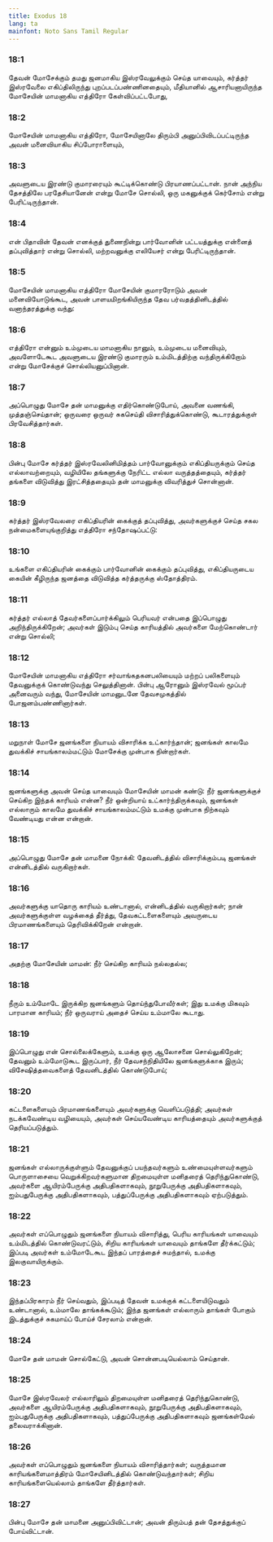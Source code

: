 ```yaml
---
title: Exodus 18
lang: ta
mainfont: Noto Sans Tamil Regular
---
```


###  18:1

தேவன் மோசேக்கும் தமது ஜனமாகிய இஸ்ரவேலுக்கும் செய்த யாவையும், கர்த்தர் இஸ்ரவேலை எகிப்திலிருந்து புறப்படப்பண்ணினதையும், மீதியானில் ஆசாரியனாயிருந்த மோசேயின் மாமனாகிய எத்திரோ கேள்விப்பட்டபோது,

###  18:2

மோசேயின் மாமனாகிய எத்திரோ, மோசேயினாலே திரும்பி அனுப்பிவிடப்பட்டிருந்த அவன் மனைவியாகிய சிப்போராளையும்,

###  18:3

அவளுடைய இரண்டு குமாரரையும் கூட்டிக்கொண்டு பிரயாணப்பட்டான். நான் அந்நிய தேசத்திலே பரதேசியானேன் என்று மோசே சொல்லி, ஒரு மகனுக்குக் கெர்சோம் என்று பேரிட்டிருந்தான்.

###  18:4

என் பிதாவின் தேவன் எனக்குத் துணைநின்று பார்வோனின் பட்டயத்துக்கு என்னைத் தப்புவித்தார் என்று சொல்லி, மற்றவனுக்கு எலியேசர் என்று பேரிட்டிருந்தான்.

###  18:5

மோசேயின் மாமனாகிய எத்திரோ மோசேயின் குமாரரோடும் அவன் மனைவியோடுங்கூட, அவன் பாளயமிறங்கியிருந்த தேவ பர்வதத்தினிடத்தில் வனாந்தரத்துக்கு வந்து:

###  18:6

எத்திரோ என்னும் உம்முடைய மாமனாகிய நானும், உம்முடைய மனைவியும், அவளோடேகூட அவளுடைய இரண்டு குமாரரும் உம்மிடத்திற்கு வந்திருக்கிறோம் என்று மோசேக்குச் சொல்லியனுப்பினான்.

###  18:7

அப்பொழுது மோசே தன் மாமனுக்கு எதிர்கொண்டுபோய், அவனை வணங்கி, முத்தஞ்செய்தான்; ஒருவரை ஒருவர் சுகசெய்தி விசாரித்துக்கொண்டு, கூடாரத்துக்குள் பிரவேசித்தார்கள்.

###  18:8

பின்பு மோசே கர்த்தர் இஸ்ரவேலினிமித்தம் பார்வோனுக்கும் எகிப்தியருக்கும் செய்த எல்லாவற்றையும், வழியிலே தங்களுக்கு நேரிட்ட எல்லா வருத்தத்தையும், கர்த்தர் தங்களை விடுவித்து இரட்சித்ததையும் தன் மாமனுக்கு விவரித்துச் சொன்னான்.

###  18:9

கர்த்தர் இஸ்ரவேலரை எகிப்தியரின் கைக்குத் தப்புவித்து, அவர்களுக்குச் செய்த சகல நன்மைகளையுங்குறித்து எத்திரோ சந்தோஷப்பட்டு:

###  18:10

உங்களை எகிப்தியரின் கைக்கும் பார்வோனின் கைக்கும் தப்புவித்து, எகிப்தியருடைய கையின் கீழிருந்த ஜனத்தை விடுவித்த கர்த்தருக்கு ஸ்தோத்திரம்.

###  18:11

கர்த்தர் எல்லாத் தேவர்களைப்பார்க்கிலும் பெரியவர் என்பதை இப்பொழுது அறிந்திருக்கிறேன்; அவர்கள் இடும்பு செய்த காரியத்தில் அவர்களை மேற்கொண்டார் என்று சொல்லி;

###  18:12

மோசேயின் மாமனாகிய எத்திரோ சர்வாங்கதகனபலியையும் மற்றப் பலிகளையும் தேவனுக்குக் கொண்டுவந்து செலுத்தினான். பின்பு ஆரோனும் இஸ்ரவேல் மூப்பர் அனைவரும் வந்து, மோசேயின் மாமனுடனே தேவசமுகத்தில் போஜனம்பண்ணினார்கள்.

###  18:13

மறுநாள் மோசே ஜனங்களை நியாயம் விசாரிக்க உட்கார்ந்தான்; ஜனங்கள் காலமே துவக்கிச் சாயங்காலம்மட்டும் மோசேக்கு முன்பாக நின்றார்கள்.

###  18:14

ஜனங்களுக்கு அவன் செய்த யாவையும் மோசேயின் மாமன் கண்டு: நீர் ஜனங்களுக்குச் செய்கிற இந்தக் காரியம் என்ன? நீர் ஒன்றியாய் உட்கார்ந்திருக்கவும், ஜனங்கள் எல்லாரும் காலமே துவக்கிச் சாயங்காலம்மட்டும் உமக்கு முன்பாக நிற்கவும் வேண்டியது என்ன என்றான்.

###  18:15

அப்பொழுது மோசே தன் மாமனை நோக்கி: தேவனிடத்தில் விசாரிக்கும்படி ஜனங்கள் என்னிடத்தில் வருகிறார்கள்.

###  18:16

அவர்களுக்கு யாதொரு காரியம் உண்டானால், என்னிடத்தில் வருகிறார்கள்; நான் அவர்களுக்குள்ள வழக்கைத் தீர்த்து, தேவகட்டளைகளையும் அவருடைய பிரமாணங்களையும் தெரிவிக்கிறேன் என்றான்.

###  18:17

அதற்கு மோசேயின் மாமன்: நீர் செய்கிற காரியம் நல்லதல்ல;

###  18:18

நீரும் உம்மோடே இருக்கிற ஜனங்களும் தொய்ந்துபோவீர்கள்; இது உமக்கு மிகவும் பாரமான காரியம்; நீர் ஒருவராய் அதைச் செய்ய உம்மாலே கூடாது.

###  18:19

இப்பொழுது என் சொல்லைக்கேளும், உமக்கு ஒரு ஆலோசனை சொல்லுகிறேன்; தேவனும் உம்மோடுகூட இருப்பார், நீர் தேவசந்நிதியிலே ஜனங்களுக்காக இரும்; விசேஷித்தவைகளைத் தேவனிடத்தில் கொண்டுபோய்;

###  18:20

கட்டளைகளையும் பிரமாணங்களையும் அவர்களுக்கு வெளிப்படுத்தி; அவர்கள் நடக்கவேண்டிய வழியையும், அவர்கள் செய்யவேண்டிய காரியத்தையும் அவர்களுக்குத் தெரியப்படுத்தும்.

###  18:21

ஜனங்கள் எல்லாருக்குள்ளும் தேவனுக்குப் பயந்தவர்களும் உண்மையுள்ளவர்களும் பொருளாசையை வெறுக்கிறவர்களுமான திறமையுள்ள மனிதரைத் தெரிந்துகொண்டு, அவர்களை ஆயிரம்பேருக்கு அதிபதிகளாகவும், நூறுபேருக்கு அதிபதிகளாகவும், ஐம்பதுபேருக்கு அதிபதிகளாகவும், பத்துப்பேருக்கு அதிபதிகளாகவும் ஏற்படுத்தும்.

###  18:22

அவர்கள் எப்பொழுதும் ஜனங்களை நியாயம் விசாரித்து, பெரிய காரியங்கள் யாவையும் உம்மிடத்தில் கொண்டுவரட்டும், சிறிய காரியங்கள் யாவையும் தாங்களே தீர்க்கட்டும்; இப்படி அவர்கள் உம்மோடேகூட இந்தப் பாரத்தைச் சுமந்தால், உமக்கு இலகுவாயிருக்கும்.

###  18:23

இந்தப்பிரகாரம் நீர் செய்வதும், இப்படித் தேவன் உமக்குக் கட்டளையிடுவதும் உண்டானால், உம்மாலே தாங்கக்கூடும்; இந்த ஜனங்கள் எல்லாரும் தாங்கள் போகும் இடத்துக்குச் சுகமாய்ப் போய்ச் சேரலாம் என்றான்.

###  18:24

மோசே தன் மாமன் சொல்கேட்டு, அவன் சொன்னபடியெல்லாம் செய்தான்.

###  18:25

மோசே இஸ்ரவேலர் எல்லாரிலும் திறமையுள்ள மனிதரைத் தெரிந்துகொண்டு, அவர்களை ஆயிரம்பேருக்கு அதிபதிகளாகவும், நூறுபேருக்கு அதிபதிகளாகவும், ஐம்பதுபேருக்கு அதிபதிகளாகவும், பத்துப்பேருக்கு அதிபதிகளாகவும் ஜனங்கள்மேல் தலைவராக்கினான்.

###  18:26

அவர்கள் எப்பொழுதும் ஜனங்களை நியாயம் விசாரித்தார்கள்; வருத்தமான காரியங்களைமாத்திரம் மோசேயினிடத்தில் கொண்டுவந்தார்கள்; சிறிய காரியங்களையெல்லாம் தாங்களே தீர்த்தார்கள்.

###  18:27

பின்பு மோசே தன் மாமனை அனுப்பிவிட்டான்; அவன் திரும்பத் தன் தேசத்துக்குப் போய்விட்டான்.

